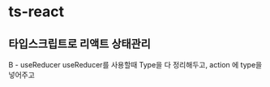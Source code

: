 # ts-react

## 타입스크립트로 리액트 상태관리

B - useReducer
useReducer를 사용할때 Type을 다 정리해두고, action 에 type을 넣어주고
